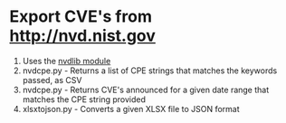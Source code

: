 # Export CVE's from http://nvd.nist.gov

1. Uses the [nvdlib module](https://nvdlib.com/en/latest/)
2. nvdcpe.py - Returns a list of CPE strings that matches the keywords passed, as CSV
3. nvdcpe.py - Returns CVE's announced for a given date range that matches the CPE string provided
4. xlsxtojson.py - Converts a given XLSX file to JSON format
